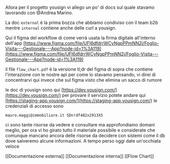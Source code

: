 Allora per il progetto yousign vi allego un po' di docs sul quale stavamo lavorando con @Andrea Marino.

La doc `external` è la prima bozza che abbiamo condiviso con il team b2b mentre `internal` contiene anche delle curl a yousign.

Qui il figma del workflow di come verrà usata la firma digitale all'interno dell'app [https://www.figma.com/file/UFl6dfdrrWCyNgpPPmNN2j/Foglio-Visita---Gestionale---App?node-id=1%3A119](https://www.figma.com/file/UFl6dfdrrWCyNgpPPmNN2j/Foglio-Visita---Gestionale---App?node-id=1%3A119)

il file `flow_chart.pdf` è la versione tl;dr del figma di sopra che contiene l'interazione con le nostre api per come lo stavamo pensando, vi direi di concentrarvi qui invece che sul figma visto che elimina un sacco di rumore

le doc di yousign sono qui [https://dev.yousign.com/](https://dev.yousign.com/) per provare il servizio potete andare qui [https://staging-app.yousign.com/](https://staging-app.yousign.com/) le credenziali di accesso sono

`mauro.maggi@immobiliare.it SDn!df482x2913X5`

ci sono tante risorse da vedere e consultare ma approfondiamo domani meglio, per ora vi ho girato tutto il materiale possibile e considerate che comunque mancano ancora delle risorse da decidere con sistemi come il db dove salveremo alcune informazioni. A tempo perso oggi date un'occhiata veloce


[[Documentazione esterna]]
[[Documentazione interna]]
[[Flow Chart]]